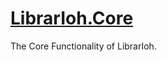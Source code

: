 # [LibrarIoh.Core](https://github.com/SorceryStory/LibrarIoh.Core)

The Core Functionality of LibrarIoh.
